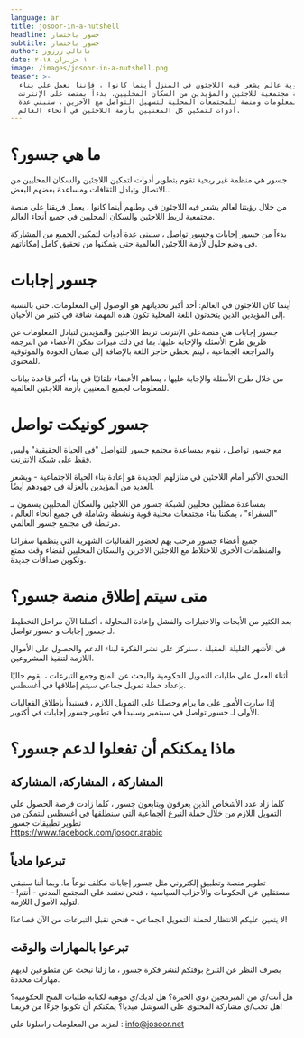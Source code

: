 ```yaml
---
language: ar
title: josoor-in-a-nutshell
headline: جسور باختصار
subtitle: جسور باختصار
author: ناتالي زرزور
date: ١ حزيران ٢٠١٨
image: /images/josoor-in-a-nutshell.png
teaser: >-
  لتحقيق رؤية عالم يشعر فيه اللاجئون في المنزل أينما كانوا ، فإننا نعمل على بناء
  منصة مجتمعية للاجئين والمؤيدين من السكان المحليين. بدءاً بمنصة على الإنترنت
  لتبادل المعلومات ومنصة للمجتمعات المحلية لتسهيل التواصل مع الآخرين ، سنبني عدة
  أدوات لتمكين كل المعنيين بأزمة اللاجئين في أنحاء العالم.
---
```

# ما هي جسور؟

جسور هي منظمة غير ربحية  تقوم بتطوير أدوات لتمكين اللاجئين والسكان المحليين من الاتصال وتبادل الثقافات ومساعدة بعضهم البعض..

من خلال رؤيتنا لعالم يشعر فيه اللاجئون في وطنهم أينما كانوا ، يعمل فريقنا على منصة مجتمعية لربط اللاجئين والسكان المحليين في جميع أنحاء العالم. 

بدءاً من جسور إجابات وجسور تواصل ، سنبني عدة أدوات لتمكين الجميع من المشاركة في وضع حلول لأزمة اللاجئين العالمية حتى يتمكنوا من تحقيق كامل إمكاناتهم.

# جسور إجابات

أينما كان اللاجئون في العالم: أحد أكبر تحدياتهم هو الوصول إلى المعلومات. حتى بالنسبة إلى المؤيدين الذين يتحدثون اللغة المحلية تكون هذه المهمة شاقة في كثير من الأحيان.

جسور إجابات هي منصةعلى الإنترنت تربط اللاجئين والمؤيدين لتبادل المعلومات عن طريق طرح الأسئلة والإجابة عليها. بما في ذلك ميزات تمكن الأعضاء من الترجمة والمراجعة الجماعية ، ليتم تخطي حاجز اللغة بالإضافة إلى ضمان الجودة والموثوقية للمحتوى.

من خلال طرح الأسئلة والإجابة عليها ، يساهم الأعضاء تلقائيًا في بناء أكبر قاعدة بيانات للمعلومات لجميع المعنيين بأزمة اللاجئين العالمية.

# **جسور كونيكت تواصل**

مع جسور تواصل ، نقوم بمساعدة مجتمع جسور للتواصل "في الحياة الحقيقية" وليس فقط على شبكة الانترنت.

التحدي الأكبر أمام اللاجئين في منازلهم الجديدة هو إعادة بناء الحياة الاجتماعية - ويشعر العديد من المؤيدين بالعزلة في جهودهم أيضًا.

بمساعدة ممثلين محليين لشبكة جسور من اللاجئين والسكان المحليين يسمون بـ "السفراء" ، يمكننا بناء مجتمعات محلية قوية ونشطة وشاملة في جميع أنحاء العالم ، مرتبطة في مجتمع جسور العالمي.  

جميع أعضاء جسور مرحب بهم لحضور الفعاليات الشهرية التي ينظمها سفرائنا والمنظمات الأخرى للاختلاط مع اللاجئين الآخرين والسكان المحليين لقضاء وقت ممتع وتكوين صداقات جديدة.

# متى سيتم إطلاق منصة جسور؟

بعد الكثير من الأبحاث والاختبارات والفشل وإعادة المحاولة ، أكملنا الآن مراحل التخطيط لـ جسور إجابات و جسور تواصل.

في الأشهر القليلة المقبلة ، سنركز على نشر الفكرة لبناء الدعم والحصول على الأموال اللازمة لتنفيذ المشروعين.

أثناء العمل على طلبات التمويل الحكومية والبحث عن المنح وجمع التبرعات ، نقوم حاليًا بإعداد حملة تمويل جماعي سيتم إطلاقها في أغسطس.

إذا سارت الأمور على ما يرام وحصلنا على التمويل اللازم ، فسنبدأ بإطلاق الفعاليات الأولى لـ جسور تواصل في سبتمبر وسنبدأ في تطوير جسور إجابات في أكتوبر.

# ماذا يمكنكم أن تفعلوا لدعم جسور؟

## المشاركة ، المشاركة، المشاركة

كلما زاد عدد الأشخاص الذين يعرفون ويتابعون جسور ، كلما زادت فرصة الحصول على التمويل اللازم من خلال حملة التبرع الجماعية التي سنطلقها في أغسطس لنتمكن من تطوير تطبيقات جسور\
 https://www.facebook.com/josoor.arabic

## تبرعوا مادياً

تطوير منصة وتطبيق إلكتروني مثل جسور إجابات مكلف نوعاً ما. وبما أننا سنبقى مستقلين عن الحكومات والأحزاب السياسية ، فنحن نعتمد على المجتمع المدني - أنتم! - لتوليد الأموال اللازمة.

لا يتعين عليكم الانتظار لحملة التمويل الجماعي - فنحن نقبل التبرعات من الآن فصاعدًا!

## تبرعوا بالمهارات والوقت

بصرف النظر عن التبرع بوقتكم لنشر فكرة جسور ، ما زلنا نبحث عن متطوعين لديهم مهارات محددة.

هل أنت/ي من المبرمجين ذوي الخبرة؟ هل لديك/ي موهبة لكتابة طلبات المنح الحكومية؟ هل تحب/ي مشاركة المحتوى على السوشل ميديا؟  يمكنكم أن تكونوا جزءًا من فريقنا!

لمزيد من المعلومات راسلونا على : info@josoor.net
